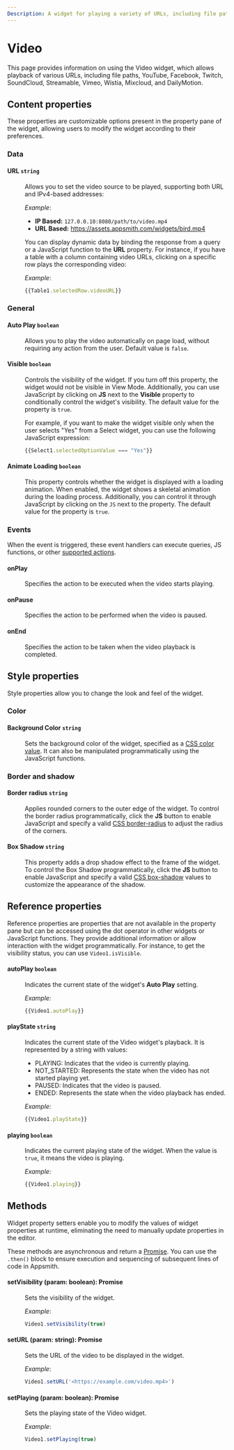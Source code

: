 ```yaml
---
Description: A widget for playing a variety of URLs, including file paths, YouTube, Facebook, Twitch, SoundCloud, Streamable, Vimeo, Wistia, Mixcloud, and DailyMotion.
---
```

# Video

This page provides information on using the Video widget, which allows playback of various URLs, including file paths, YouTube, Facebook, Twitch, SoundCloud, Streamable, Vimeo, Wistia, Mixcloud, and DailyMotion.

<ZoomImage src="/img/video-img.png" alt="Display Video" caption="Display Video" />

## Content properties

These properties are customizable options present in the property pane of the widget, allowing users to modify the widget according to their preferences.


### Data

#### URL `string`

<dd>

Allows you to set the video source to be played, supporting both URL and IPv4-based addresses:

*Example*:

* **IP Based:** `127.0.0.10:8080/path/to/video.mp4`
* **URL Based:** https://assets.appsmith.com/widgets/bird.mp4


You can display dynamic data by binding the response from a query or a JavaScript function to the **URL** property. For instance, if you have a table with a column containing video URLs, clicking on a specific row plays the corresponding video:

*Example*:

```js
{{Table1.selectedRow.videoURL}}
```

</dd>

### General

#### Auto Play `boolean`

<dd>

Allows you to play the video automatically on page load, without requiring any action from the user. Default value is `false`.

</dd>

#### Visible `boolean`

<dd>

Controls the visibility of the widget. If you turn off this property, the widget would not be visible in View Mode. Additionally, you can use JavaScript by clicking on **JS** next to the **Visible** property to conditionally control the widget's visibility. The default value for the property is `true`.


For example, if you want to make the widget visible only when the user selects "Yes" from a Select widget, you can use the following JavaScript expression: 
```js
{{Select1.selectedOptionValue === "Yes"}}
```



</dd>


#### Animate Loading `boolean`


<dd>

This property controls whether the widget is displayed with a loading animation. When enabled, the widget shows a skeletal animation during the loading process. Additionally, you can control it through JavaScript by clicking on the <code>JS</code> next to the property. The default value for the property is `true`.

</dd>

### Events

When the event is triggered, these event handlers can execute queries, JS functions, or other [supported actions](/reference/appsmith-framework/widget-actions).


#### onPlay

<dd>
Specifies the action to be executed when the video starts playing.

</dd>

#### onPause

<dd>
Specifies the action to be performed when the video is paused.

</dd>

#### onEnd

<dd>

Specifies the action to be taken when the video playback is completed.

</dd>

## Style properties

Style properties allow you to change the look and feel of the widget.

### Color

#### Background Color `string`

<dd>

Sets the background color of the widget, specified as a [CSS color value](https://developer.mozilla.org/en-US/docs/Web/CSS/color). It can also be manipulated programmatically using the JavaScript functions.

</dd>


### Border and shadow

#### Border radius `string`

<dd>

Applies rounded corners to the outer edge of the widget. To control the border radius programmatically, click the **JS** button to enable JavaScript and specify a valid [CSS border-radius](https://developer.mozilla.org/en-US/docs/Web/CSS/border-radius) to adjust the radius of the corners.

</dd>

#### Box Shadow `string`

<dd>

This property adds a drop shadow effect to the frame of the widget. To control the Box Shadow programmatically, click the **JS** button to enable JavaScript and specify a valid [CSS box-shadow](https://developer.mozilla.org/en-US/docs/Web/CSS/box-shadow) values to customize the appearance of the shadow.

</dd>

## Reference properties

Reference properties are properties that are not available in the property pane but can be accessed using the dot operator in other widgets or JavaScript functions. They provide additional information or allow interaction with the widget programmatically. For instance, to get the visibility status, you can use `Video1.isVisible`.

#### autoPlay `boolean`

<dd>

Indicates the current state of the widget's **Auto Play** setting.

*Example:*
```js
{{Video1.autoPlay}}
```

</dd>

#### playState `string`

<dd>

Indicates the current state of the Video widget's playback. It is represented by a string with values:

* PLAYING: Indicates that the video is currently playing.
* NOT_STARTED: Represents the state when the video has not started playing yet.
* PAUSED: Indicates that the video is paused.
* ENDED: Represents the state when the video playback has ended.

*Example:*
```js
{{Video1.playState}}
```

</dd>

#### playing `boolean`


<dd>

Indicates the current playing state of the widget. When the value is `true`, it means the video is playing.

*Example:*
```js
{{Video1.playing}}
```


</dd>


## Methods

Widget property setters enable you to modify the values of widget properties at runtime, eliminating the need to manually update properties in the editor.

These methods are asynchronous and return a [Promise](/core-concepts/writing-code/javascript-promises#using-promises-in-appsmith). You can use the `.then()` block to ensure execution and sequencing of subsequent lines of code in Appsmith.


#### setVisibility (param: boolean): Promise

<dd>

Sets the visibility of the widget.

*Example*:

```js
Video1.setVisibility(true)
```

</dd>


#### setURL (param: string): Promise

<dd>

Sets the URL of the video to be displayed in the widget.

*Example*:

```js
Video1.setURL('<https://example.com/video.mp4>')
```

</dd>


#### setPlaying (param: boolean): Promise

<dd>

Sets the playing state of the Video widget.

*Example*:
```js
Video1.setPlaying(true)
```

</dd>